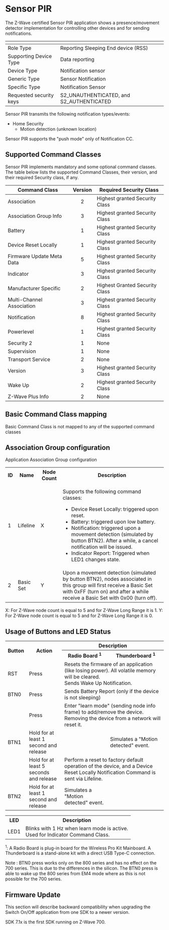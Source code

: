 # Sensor PIR

The Z-Wave certified Sensor PIR application shows a presence/movement detector implementation for controlling other devices and for sending notifications.

| <!-- -->                  | <!-- -->                                  |
|---------------------------|-------------------------------------------|
| Role Type                 | Reporting Sleeping End device (RSS)       |
| Supporting Device Type    | Data reporting                            |
| Device Type               | Notification sensor                       |
| Generic Type              | Sensor Notification                       |
| Specific Type             | Notification Sensor                       |
| Requested security keys   | S2_UNAUTHENTICATED, and S2_AUTHENTICATED  |

Sensor PIR transmits the following notification types/events:

-   Home Security
    -   Motion detection (unknown location)

Sensor PIR supports the "push mode" only of Notification CC.

## Supported Command Classes

Sensor PIR implements mandatory and some optional command classes. The table below lists the supported Command Classes, their version, and their required Security class, if any.

| Command Class             | Version | Required Security Class        |
| ------------------------- |:-------:| ------------------------------ |
| Association               |    2    | Highest granted Security Class | 
| Association Group Info    |    3    | Highest granted Security Class |
| Battery                   |    1    | Highest granted Security Class |
| Device Reset Locally      |    1    | Highest granted Security Class |
| Firmware Update Meta Data |    5    | Highest granted Security Class |
| Indicator                 |    3    | Highest granted Security Class |
| Manufacturer Specific     |    2    | Highest Granted Security Class |
| Multi-Channel Association |    3    | Highest granted Security Class |
| Notification              |    8    | Highest granted Security Class |
| Powerlevel                |    1    | Highest granted Security Class |
| Security 2                |    1    | None                           |
| Supervision               |    1    | None                           |
| Transport Service         |    2    | None                           |
| Version                   |    3    | Highest granted Security Class |
| Wake Up                   |    2    | Highest granted Security Class |
| Z-Wave Plus Info          |    2    | None                           |

## Basic Command Class mapping

Basic Command Class is not mapped to any of the supported command classes

## Association Group configuration

Application Association Group configuration

<table>
<tr>
    <th>ID</th>
    <th>Name</th>
    <th>Node Count</th>
    <th>Description</th>
</tr><tr>
    <td>1</td>
    <td>Lifeline</td>
    <td>X</td>
    <td>
        <p>Supports the following command classes:</p>
        <ul>
            <li>Device Reset Locally: triggered upon reset.</li>
            <li>Battery: triggered upon low battery.</li>
            <li>
                Notification: triggered upon a movement detection (simulated by
                button BTN2). After a while, a cancel notification will be issued.
            </li>
            <li>Indicator Report: Triggered when LED1 changes state.</li>
        </ul>
    </td>
</tr><tr>
    <td>2</td>
    <td>Basic Set</td>
    <td>Y</td>
    <td>
        Upon a movement detection (simulated by button BTN2), nodes
        associated in this group will first receive a Basic Set with 0xFF (turn on)
        and after a while receive a Basic Set with 0x00 (turn off).
    </td>
</tr>
</table>

X: For Z-Wave node count is equal to 5 and for Z-Wave Long Range it is 1.
Y: For Z-Wave node count is equal to 5 and for Z-Wave Long Range it is 0.

## Usage of Buttons and LED Status

<table>
<tr>
    <th rowspan="2">Button</th>
    <th rowspan="2">Action</th>
    <th colspan="2">Description</th>
</tr><tr>
    <th>Radio Board <sup>1</sup></th>
    <th>Thunderboard <sup>1</sup></th>
</tr><tr>
    <td>RST</td>
    <td>Press</td>
    <td colspan="2">
        Resets the firmware of an application (like losing power). All volatile memory will be cleared.<br>
        Sends Wake Up Notification.
    </td>
</tr><tr>
    <td>BTN0</td>
    <td>Press</td>
    <td colspan="2">Sends Battery Report (only if the device is not sleeping)</td>
</tr><tr>
    <td rowspan="3">BTN1</td>
    <td>Press</td>
    <td colspan="2">
        Enter "learn mode" (sending node info frame) to add/remove the device.<br>
        Removing the device from a network will reset it.
    </td>
</tr><tr>
    <td>Hold for at least 1 second and release</td>
    <td></td>
    <td>Simulates a "Motion detected" event.</td>
</tr><tr>
    <td>Hold for at least 5 seconds and release</td>
    <td colspan="2">Perform a reset to factory default operation of the device, and a Device Reset Locally Notification Command is sent via Lifeline.</td>
</tr><tr>
    <td>BTN2</td>
    <td>Hold for at least 1 second and release</td>
    <td>Simulates a "Motion detected" event.</td>
    <td></td>
</tr>
</table>

<table>
<tr>
    <th>LED</th>
    <th>Description</th>
</tr><tr>
    <td>LED1</td>
    <td>
        Blinks with 1 Hz when learn mode is active.<br>
        Used for Indicator Command Class.
    </td>
</tr>
</table>

<sup>1</sup>: A Radio Board is plug-in board for the Wireless Pro Kit Mainboard.
A Thunderboard is a stand-alone kit with a direct USB Type-C connection.

Note : BTN0 press works only on the 800 series and has no effect on the 700 series. This is due to the differences in the silicon. The BTN0 press is able to wake up the 800 series from EM4 mode where as this is not possible for the 700 series.

## Firmware Update

This section will describe backward compatibility when upgrading the Switch On/Off application from one SDK to a newer version.

SDK 7.1x is the first SDK running on Z-Wave 700.
